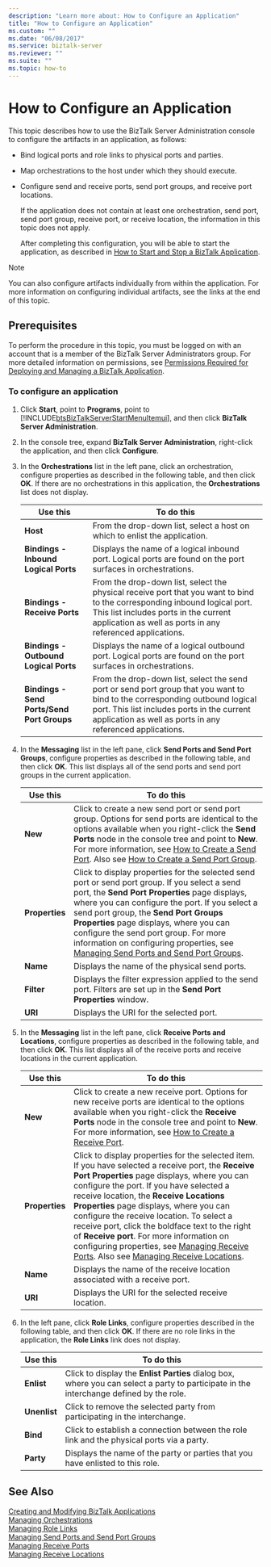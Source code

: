 ```yaml
---
description: "Learn more about: How to Configure an Application"
title: "How to Configure an Application"
ms.custom: ""
ms.date: "06/08/2017"
ms.service: biztalk-server
ms.reviewer: ""
ms.suite: ""
ms.topic: how-to
---
```

# How to Configure an Application
This topic describes how to use the BizTalk Server Administration console to configure the artifacts in an application, as follows:  

- Bind logical ports and role links to physical ports and parties.  

- Map orchestrations to the host under which they should execute.  

- Configure send and receive ports, send port groups, and receive port locations.  

  If the application does not contain at least one orchestration, send port, send port group, receive port, or receive location, the information in this topic does not apply.  

  After completing this configuration, you will be able to start the application, as described in [How to Start and Stop a BizTalk Application](../core/how-to-start-and-stop-a-biztalk-application.md).  

> [!NOTE]
>  You can also configure artifacts individually from within the application. For more information on configuring individual artifacts, see the links at the end of this topic.  

## Prerequisites  
 To perform the procedure in this topic, you must be logged on with an account that is a member of the BizTalk Server Administrators group. For more detailed information on permissions, see [Permissions Required for Deploying and Managing a BizTalk Application](../core/permissions-required-for-deploying-and-managing-a-biztalk-application.md).  

### To configure an application  

1. Click **Start**, point to **Programs**, point to [!INCLUDE[btsBizTalkServerStartMenuItemui](../includes/btsbiztalkserverstartmenuitemui-md.md)], and then click **BizTalk Server Administration**.  

2. In the console tree, expand  **BizTalk Server Administration**, right-click the application, and then click **Configure**.  

3. In the **Orchestrations** list in the left pane, click an orchestration, configure properties as described in the following table, and then click **OK**. If there are no orchestrations in this application, the **Orchestrations** list does not display.  


   |                  Use this                  |                                                                                                               To do this                                                                                                                |
   |--------------------------------------------|-----------------------------------------------------------------------------------------------------------------------------------------------------------------------------------------------------------------------------------------|
   |                  **Host**                  |                                                                               From the drop-down list, select a host on which to enlist the application.                                                                                |
   |    **Bindings - Inbound Logical Ports**    |                                                              Displays the name of a logical inbound port. Logical ports are found on the port surfaces in orchestrations.                                                               |
   |        **Bindings - Receive Ports**        |     From the drop-down list, select the physical receive port that you want to bind to the corresponding inbound logical port. This list includes ports in the current application as well as ports in any referenced applications.     |
   |   **Bindings - Outbound Logical Ports**    |                                                              Displays the name of a logical outbound port. Logical ports are found on the port surfaces in orchestrations.                                                              |
   | **Bindings - Send Ports/Send Port Groups** | From the drop-down list, select the send port or send port group that you want to bind to the corresponding outbound logical port. This list includes ports in the current application as well as ports in any referenced applications. |


4. In the **Messaging** list in the left pane, click **Send Ports and Send Port Groups**, configure properties as described in the following table, and then click **OK**. This list displays all of the send ports and send port groups in the current application.  


   |    Use this    |                                                                                                                                                                                                                                To do this                                                                                                                                                                                                                                 |
   |----------------|---------------------------------------------------------------------------------------------------------------------------------------------------------------------------------------------------------------------------------------------------------------------------------------------------------------------------------------------------------------------------------------------------------------------------------------------------------------------------|
   |    **New**     |                                      Click to create a new send port or send port group. Options for send ports are identical to the options available when you right-click the **Send Ports** node in the console tree and point to **New**. For more information, see [How to Create a Send Port](../core/how-to-create-a-send-port2.md). Also see [How to Create a Send Port Group](../core/how-to-create-a-send-port-group.md).                                       |
   | **Properties** | Click to display properties for the selected send port or send port group. If you select a send port, the **Send Port Properties** page displays, where you can configure the port. If you select a send port group, the **Send Port Groups Properties** page displays, where you can configure the send port group. For more information on configuring properties, see [Managing Send Ports and Send Port Groups](../core/managing-send-ports-and-send-port-groups.md). |
   |    **Name**    |                                                                                                                                                                                                               Displays the name of the physical send ports.                                                                                                                                                                                                               |
   |   **Filter**   |                                                                                                                                                                            Displays the filter expression applied to the send port. Filters are set up in the **Send Port Properties** window.                                                                                                                                                                            |
   |    **URI**     |                                                                                                                                                                                                                  Displays the URI for the selected port.                                                                                                                                                                                                                  |


5. In the **Messaging** list in the left pane, click **Receive Ports and Locations**, configure properties as described in the following table, and then click **OK**. This list displays all of the receive ports and receive locations in the current application.  


   |    Use this    |                                                                                                                                                                                                                                                                                               To do this                                                                                                                                                                                                                                                                                               |
   |----------------|--------------------------------------------------------------------------------------------------------------------------------------------------------------------------------------------------------------------------------------------------------------------------------------------------------------------------------------------------------------------------------------------------------------------------------------------------------------------------------------------------------------------------------------------------------------------------------------------------------|
   |    **New**     |                                                                                                                                                 Click to create a new receive port. Options for new receive ports are identical to the options available when you right-click the **Receive Ports** node in the console tree and point to **New**. For more information, see [How to Create a Receive Port](../core/how-to-create-a-receive-port.md).                                                                                                                                                  |
   | **Properties** | Click to display properties for the selected item. If you have selected a receive port, the **Receive Port Properties** page displays, where you can configure the port. If you have selected a receive location, the **Receive Locations Properties** page displays, where you can configure the receive location. To select a receive port, click the boldface text to the right of **Receive port**. For more information on configuring properties, see [Managing Receive Ports](../core/managing-receive-ports.md). Also see [Managing Receive Locations](../core/managing-receive-locations.md). |
   |    **Name**    |                                                                                                                                                                                                                                                               Displays the name of the receive location associated with a receive port.                                                                                                                                                                                                                                                                |
   |    **URI**     |                                                                                                                                                                                                                                                                          Displays the URI for the selected receive location.                                                                                                                                                                                                                                                                           |


6. In the left pane, click **Role Links**, configure properties described in the following table, and then click **OK**. If there are no role links in the application, the **Role Links** link does not display.  

   |Use this|To do this|  
   |--------------|----------------|  
   |**Enlist**|Click to display the **Enlist Parties** dialog box, where you can select a party to participate in the interchange defined by the role.|  
   |**Unenlist**|Click to remove the selected party from participating in the interchange.|  
   |**Bind**|Click to establish a connection between the role link and the physical ports via a party.|  
   |**Party**|Displays the name of the party or parties that you have enlisted to this role.|  

## See Also  
 [Creating and Modifying BizTalk Applications](../core/creating-and-modifying-biztalk-applications.md)   
 [Managing Orchestrations](../core/managing-orchestrations.md)   
 [Managing Role Links](../core/managing-role-links.md)   
 [Managing Send Ports and Send Port Groups](../core/managing-send-ports-and-send-port-groups.md)   
 [Managing Receive Ports](../core/managing-receive-ports.md)   
 [Managing Receive Locations](../core/managing-receive-locations.md)
